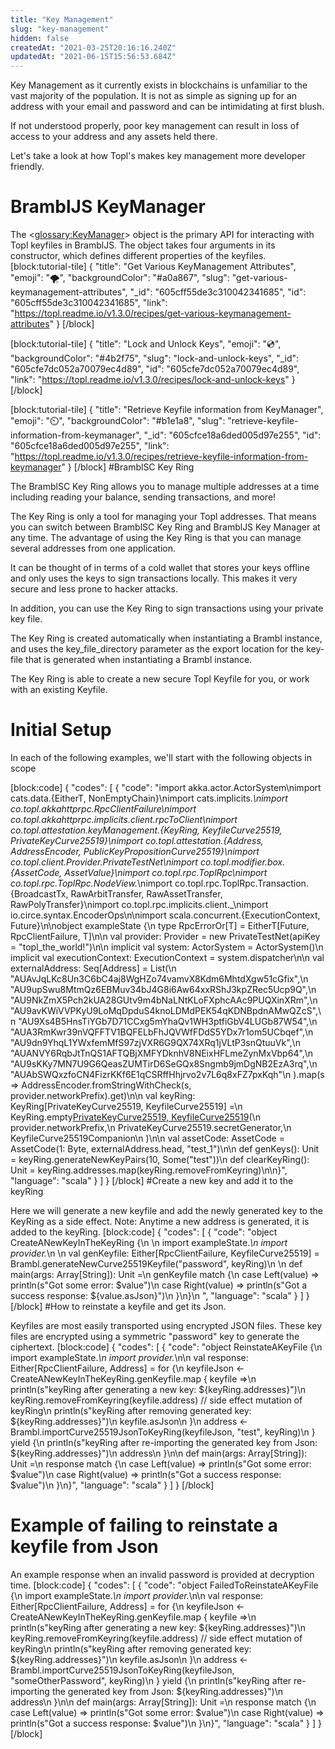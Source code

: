 ```yaml
---
title: "Key Management"
slug: "key-management"
hidden: false
createdAt: "2021-03-25T20:16:16.240Z"
updatedAt: "2021-06-15T15:56:53.684Z"
---
```

Key Management as it currently exists in blockchains is unfamiliar to the vast majority of the population. It is not as simple as signing up for an address with your email and password and can be intimidating at first blush.

If not understood properly, poor key management can result in loss of access to your address and any assets held there.

Let's take a look at how Topl's makes key management more developer friendly. 

# BramblJS KeyManager 
The <<glossary:KeyManager>> object is the primary API for interacting with Topl keyfiles in BramblJS. The object takes four arguments in its constructor, which defines different properties of the keyfiles. 
[block:tutorial-tile]
{
  "title": "Get Various KeyManagement Attributes",
  "emoji": "🌪️",
  "backgroundColor": "#a0a867",
  "slug": "get-various-keymanagement-attributes",
  "_id": "605cff55de3c310042341685",
  "id": "605cff55de3c310042341685",
  "link": "https://topl.readme.io/v1.3.0/recipes/get-various-keymanagement-attributes"
}
[/block]

[block:tutorial-tile]
{
  "title": "Lock and Unlock Keys",
  "emoji": "💿",
  "backgroundColor": "#4b2f75",
  "slug": "lock-and-unlock-keys",
  "_id": "605cfe7dc052a70079ec4d89",
  "id": "605cfe7dc052a70079ec4d89",
  "link": "https://topl.readme.io/v1.3.0/recipes/lock-and-unlock-keys"
}
[/block]

[block:tutorial-tile]
{
  "title": "Retrieve Keyfile information from KeyManager",
  "emoji": "⏲️",
  "backgroundColor": "#b1e1a8",
  "slug": "retrieve-keyfile-information-from-keymanager",
  "_id": "605cfce18a6ded005d97e255",
  "id": "605cfce18a6ded005d97e255",
  "link": "https://topl.readme.io/v1.3.0/recipes/retrieve-keyfile-information-from-keymanager"
}
[/block]
#BramblSC Key Ring

The BramblSC Key Ring allows you to manage multiple addresses at a time including reading your balance, sending transactions, and more! 

The Key Ring is only a tool for managing your Topl addresses. That means you can switch between BramblSC Key Ring and BramblJS Key Manager at any time. The advantage of using the Key Ring is that you can manage several addresses from one application.

It can be thought of in terms of a cold wallet that stores your keys offline and only uses the keys to sign transactions locally. This makes it very secure and less prone to hacker attacks. 

In addition, you can use the Key Ring to sign transactions using your private key file.

The Key Ring is created automatically when instantiating a Brambl instance, and uses the key_file_directory parameter as the export location for the key-file that is generated when instantiating a Brambl instance. 

The Key Ring is able to create a new secure Topl Keyfile for you, or work with an existing Keyfile. 

# Initial Setup

In each of the following examples, we'll start with the following objects in scope


[block:code]
{
  "codes": [
    {
      "code": "import akka.actor.ActorSystem\nimport cats.data.{EitherT, NonEmptyChain}\nimport cats.implicits._\nimport co.topl.akkahttprpc.RpcClientFailure\nimport co.topl.akkahttprpc.implicits.client.rpcToClient\nimport co.topl.attestation.keyManagement.{KeyRing, KeyfileCurve25519, PrivateKeyCurve25519}\nimport co.topl.attestation.{Address, AddressEncoder, PublicKeyPropositionCurve25519}\nimport co.topl.client.Provider.PrivateTestNet\nimport co.topl.modifier.box.{AssetCode, AssetValue}\nimport co.topl.rpc.ToplRpc\nimport co.topl.rpc.ToplRpc.NodeView._\nimport co.topl.rpc.ToplRpc.Transaction.{BroadcastTx, RawArbitTransfer, RawAssetTransfer, RawPolyTransfer}\nimport co.topl.rpc.implicits.client._\nimport io.circe.syntax.EncoderOps\n\nimport scala.concurrent.{ExecutionContext, Future}\n\nobject exampleState {\n  type RpcErrorOr[T] = EitherT[Future, RpcClientFailure, T]\n\n  val provider: Provider = new PrivateTestNet(apiKey = \"topl_the_world!\")\n\n  implicit val system: ActorSystem = ActorSystem()\n  implicit val executionContext: ExecutionContext = system.dispatcher\n\n  val externalAddress: Seq[Address] = List(\n    \"AUAvJqLKc8Un3C6bC4aj8WgHZo74vamvX8Kdm6MhtdXgw51cGfix\",\n    \"AU9upSwu8MtmQz6EBMuv34bJ4G8i6Aw64xxRShJ3kpZRec5Ucp9Q\",\n    \"AU9NkZmX5Pch2kUA28GUtv9m4bNaLNtKLoFXphcAAc9PUQXinXRm\",\n    \"AU9avKWiVVPKyU9LoMqDpduS4knoLDMdPEK54qKDNBpdnAMwQZcS\",\n    \"AU9Xs4B5HnsTiYGb7D71CCxg5mYhaQv1WH3ptfiGbV4LUGb87W54\",\n    \"AUA3RmKwr39nVQFFTV1BQFELbFhJQVWfFDdS5YDx7r1om5UCbqef\",\n    \"AU9dn9YhqL1YWxfemMfS97zjVXR6G9QX74XRq1jVLtP3snQtuuVk\",\n    \"AUANVY6RqbJtTnQS1AFTQBjXMFYDknhV8NEixHFLmeZynMxVbp64\",\n    \"AU9sKKy7MN7U9G6QeasZUMTirD6SeGQx8Sngmb9jmDgNB2EzA3rq\",\n    \"AUAbSWQxzfoCN4FizrKKf6E1qCSRffHhjrvo2v7L6q8xFZ7pxKqh\"\n  ).map(s => AddressEncoder.fromStringWithCheck(s, provider.networkPrefix).get)\n\n  val keyRing: KeyRing[PrivateKeyCurve25519, KeyfileCurve25519] =\n    KeyRing.empty[PrivateKeyCurve25519, KeyfileCurve25519]()(\n      provider.networkPrefix,\n      PrivateKeyCurve25519.secretGenerator,\n      KeyfileCurve25519Companion\n    )\n\n  val assetCode: AssetCode = AssetCode(1: Byte, externalAddress.head, \"test_1\")\n\n  def genKeys(): Unit = keyRing.generateNewKeyPairs(10, Some(\"test\"))\n  def clearKeyRing(): Unit = keyRing.addresses.map(keyRing.removeFromKeyring)\n\n}",
      "language": "scala"
    }
  ]
}
[/block]
#Create a new key and add it to the keyRing

Here we will generate a new keyfile and add the newly generated key to the KeyRing as a side effect. Note: Anytime a new address is generated, it is added to the keyRing.
[block:code]
{
  "codes": [
    {
      "code": "object CreateANewKeyInTheKeyRing {\n  \n  import exampleState._\n  import provider._\n  \n  val genKeyfile: Either[RpcClientFailure, KeyfileCurve25519] = Brambl.generateNewCurve25519Keyfile(\"password\", keyRing)\n  \n  def main(args: Array[String]): Unit =\n    genKeyfile match {\n      case Left(value)  => println(s\"Got some error: $value\")\n      case Right(value) => println(s\"Got a success response: ${value.asJson}\")\n    }\n}\n  ",
      "language": "scala"
    }
  ]
}
[/block]
#How to reinstate a keyfile and get its Json.

Keyfiles are most easily transported using encrypted JSON files. These key files are encrypted using a symmetric "password" key to generate the ciphertext. 
[block:code]
{
  "codes": [
    {
      "code": "object ReinstateAKeyFile {\n  import exampleState._\n  import provider._\n\n  val response: Either[RpcClientFailure, Address] = for {\n    keyfileJson <- CreateANewKeyInTheKeyRing.genKeyfile.map { keyfile =>\n      println(s\"keyRing after generating a new key: ${keyRing.addresses}\")\n      keyRing.removeFromKeyring(keyfile.address) // side effect mutation of keyRing\n      println(s\"keyRing after removing generated key: ${keyRing.addresses}\")\n      keyfile.asJson\n    }\n    address <- Brambl.importCurve25519JsonToKeyRing(keyfileJson, \"test\", keyRing)\n  } yield {\n    println(s\"keyRing after re-importing the generated key from Json: ${keyRing.addresses}\")\n    address\n  }\n\n  def main(args: Array[String]): Unit =\n    response match {\n      case Left(value)  => println(s\"Got some error: $value\")\n      case Right(value) => println(s\"Got a success response: $value\")\n    }\n}",
      "language": "scala"
    }
  ]
}
[/block]
# Example of failing to reinstate a keyfile from Json

An example response when an invalid password is provided at decryption time.
[block:code]
{
  "codes": [
    {
      "code": "object FailedToReinstateAKeyFile {\n  import exampleState._\n  import provider._\n\n  val response: Either[RpcClientFailure, Address] = for {\n    keyfileJson <- CreateANewKeyInTheKeyRing.genKeyfile.map { keyfile =>\n      println(s\"keyRing after generating a new key: ${keyRing.addresses}\")\n      keyRing.removeFromKeyring(keyfile.address) // side effect mutation of keyRing\n      println(s\"keyRing after removing generated key: ${keyRing.addresses}\")\n      keyfile.asJson\n    }\n    address <- Brambl.importCurve25519JsonToKeyRing(keyfileJson, \"someOtherPassword\", keyRing)\n  } yield {\n    println(s\"keyRing after re-importing the generated key from Json: ${keyRing.addresses}\")\n    address\n  }\n\n  def main(args: Array[String]): Unit =\n    response match {\n      case Left(value)  => println(s\"Got some error: $value\")\n      case Right(value) => println(s\"Got a success response: $value\")\n    }\n}",
      "language": "scala"
    }
  ]
}
[/block]